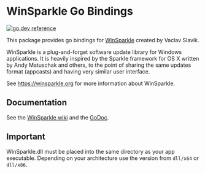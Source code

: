 # WinSparkle Go Bindings

[![go.dev reference](https://img.shields.io/badge/go.dev-reference-007d9c?logo=go&logoColor=white&style=flat-square)](https://pkg.go.dev/github.com/abemedia/go-winsparkle?tab=doc)

This package provides go bindings for
[WinSparkle](https://github.com/vslavik/winsparkle) created by Vaclav Slavik.

WinSparkle is a plug-and-forget software update library for Windows applications.
It is heavily inspired by the Sparkle framework for OS X written by Andy
Matuschak and others, to the point of sharing the same updates format
(appcasts) and having very similar user interface.

See https://winsparkle.org for more information about WinSparkle.

## Documentation

See the [WinSparkle wiki](https://github.com/vslavik/winsparkle/wiki)
and the [GoDoc](https://pkg.go.dev/github.com/abemedia/go-winsparkle?tab=doc).

## Important

WinSparkle.dll must be placed into the same directory as your app executable.
Depending on your architecture use the version from `dll/x64` or `dll/x86`.
